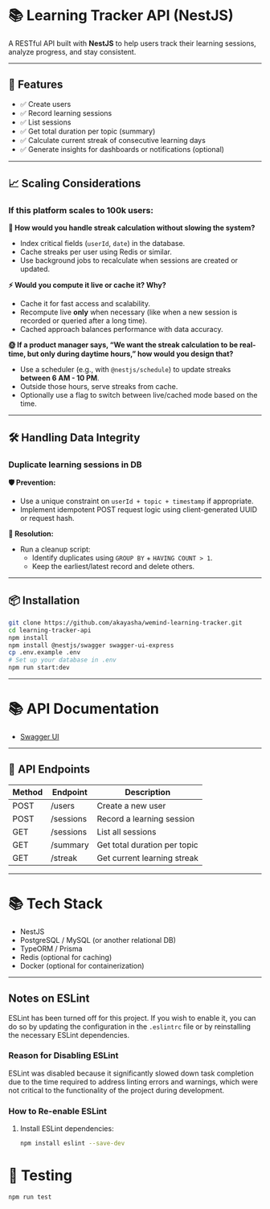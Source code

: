 # 📚 Learning Tracker API (NestJS)

A RESTful API built with **NestJS** to help users track their learning sessions, analyze progress, and stay consistent.

---

## 🚀 Features

- ✅ Create users
- ✅ Record learning sessions
- ✅ List sessions
- ✅ Get total duration per topic (summary)
- ✅ Calculate current streak of consecutive learning days
- ✅ Generate insights for dashboards or notifications (optional)

---

## 📈 Scaling Considerations

### If this platform scales to 100k users:

**🧠 How would you handle streak calculation without slowing the system?**
- Index critical fields (`userId`, `date`) in the database.
- Cache streaks per user using Redis or similar.
- Use background jobs to recalculate when sessions are created or updated.

**⚡ Would you compute it live or cache it? Why?**
- Cache it for fast access and scalability.
- Recompute live **only** when necessary (like when a new session is recorded or queried after a long time).
- Cached approach balances performance with data accuracy.

**🌞 If a product manager says, “We want the streak calculation to be real-time, but only during daytime hours,” how would you design that?**
- Use a scheduler (e.g., with `@nestjs/schedule`) to update streaks **between 6 AM - 10 PM**.
- Outside those hours, serve streaks from cache.
- Optionally use a flag to switch between live/cached mode based on the time.

---

## 🛠 Handling Data Integrity

### Duplicate learning sessions in DB

**🛡️ Prevention:**
- Use a unique constraint on `userId + topic + timestamp` if appropriate.
- Implement idempotent POST request logic using client-generated UUID or request hash.

**🧹 Resolution:**
- Run a cleanup script:
    - Identify duplicates using `GROUP BY` + `HAVING COUNT > 1`.
    - Keep the earliest/latest record and delete others.

---

## 📦 Installation

```bash
git clone https://github.com/akayasha/wemind-learning-tracker.git
cd learning-tracker-api
npm install
npm install @nestjs/swagger swagger-ui-express
cp .env.example .env
# Set up your database in .env
npm run start:dev
```

---

# 📚 API Documentation
- [Swagger UI](http://localhost:3000/api-docs)


---

 ## 🔌 API Endpoints

| Method | Endpoint     | Description                     |
|--------|--------------|---------------------------------|
| POST   | /users       | Create a new user               |
| POST   | /sessions    | Record a learning session       |
| GET    | /sessions    | List all sessions               |
| GET    | /summary     | Get total duration per topic    |
| GET    | /streak      | Get current learning streak     |



---

# 📚 Tech Stack

- NestJS
- PostgreSQL / MySQL (or another relational DB)
- TypeORM / Prisma
- Redis (optional for caching)
- Docker (optional for containerization)


---

## Notes on ESLint

ESLint has been turned off for this project. If you wish to enable it, you can do so by updating the configuration in the `.eslintrc` file or by reinstalling the necessary ESLint dependencies.

### Reason for Disabling ESLint
ESLint was disabled because it significantly slowed down task completion due to the time required to address linting errors and warnings, which were not critical to the functionality of the project during development.

### How to Re-enable ESLint
1. Install ESLint dependencies:
   ```bash
   npm install eslint --save-dev
   

# 🧪 Testing
```bash
npm run test
```


